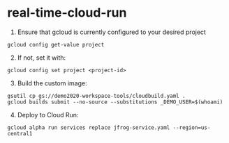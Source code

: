 # real-time-cloud-run

1. Ensure that gcloud is currently configured to your desired project

```
gcloud config get-value project
```

2. If not, set it with:

```
gcloud config set project <project-id>
```


3. Build the custom image:


```
gsutil cp gs://demo2020-workspace-tools/cloudbuild.yaml .
gcloud builds submit --no-source --substitutions _DEMO_USER=$(whoami)
```

4. Deploy to Cloud Run:

```
gcloud alpha run services replace jfrog-service.yaml --region=us-central1
```